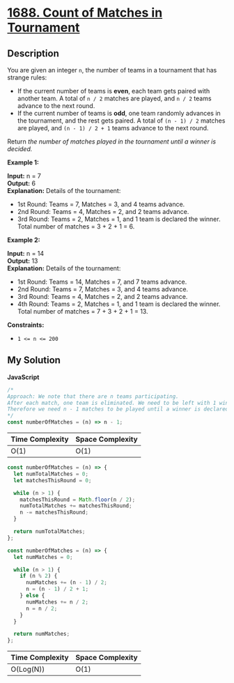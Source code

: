 # [1688. Count of Matches in Tournament](https://leetcode.com/problems/count-of-matches-in-tournament)

## Description

You are given an integer `n`, the number of teams in a tournament that has strange rules:

- If the current number of teams is **even**, each team gets paired with another team. A total of `n / 2` matches are played, and `n / 2` teams advance to the next round.
- If the current number of teams is **odd**, one team randomly advances in the tournament, and the rest gets paired. A total of `(n - 1) / 2` matches are played, and `(n - 1) / 2 + 1` teams advance to the next round.

Return _the number of matches played in the tournament until a winner is decided._

**Example 1:**

**Input:** n = 7  
**Output:** 6  
**Explanation:** Details of the tournament:

- 1st Round: Teams = 7, Matches = 3, and 4 teams advance.
- 2nd Round: Teams = 4, Matches = 2, and 2 teams advance.
- 3rd Round: Teams = 2, Matches = 1, and 1 team is declared the winner.  
  Total number of matches = 3 + 2 + 1 = 6.

**Example 2:**

**Input:** n = 14  
**Output:** 13  
**Explanation:** Details of the tournament:

- 1st Round: Teams = 14, Matches = 7, and 7 teams advance.
- 2nd Round: Teams = 7, Matches = 3, and 4 teams advance.
- 3rd Round: Teams = 4, Matches = 2, and 2 teams advance.
- 4th Round: Teams = 2, Matches = 1, and 1 team is declared the winner.  
  Total number of matches = 7 + 3 + 2 + 1 = 13.

**Constraints:**

- `1 <= n <= 200`

## My Solution

**JavaScript**

```js
/*
Approach: We note that there are n teams participating. 
After each match, one team is eliminated. We need to be left with 1 winner.
Therefore we need n - 1 matches to be played until a winner is declared.
*/
const numberOfMatches = (n) => n - 1;
```

| Time Complexity | Space Complexity |
| --------------- | ---------------- |
| O(1)            | O(1)             |

```js
const numberOfMatches = (n) => {
  let numTotalMatches = 0;
  let matchesThisRound = 0;

  while (n > 1) {
    matchesThisRound = Math.floor(n / 2);
    numTotalMatches += matchesThisRound;
    n -= matchesThisRound;
  }

  return numTotalMatches;
};
```

```js
const numberOfMatches = (n) => {
  let numMatches = 0;

  while (n > 1) {
    if (n % 2) {
      numMatches += (n - 1) / 2;
      n = (n - 1) / 2 + 1;
    } else {
      numMatches += n / 2;
      n = n / 2;
    }
  }

  return numMatches;
};
```

| Time Complexity | Space Complexity |
| --------------- | ---------------- |
| O(Log(N))       | O(1)             |
